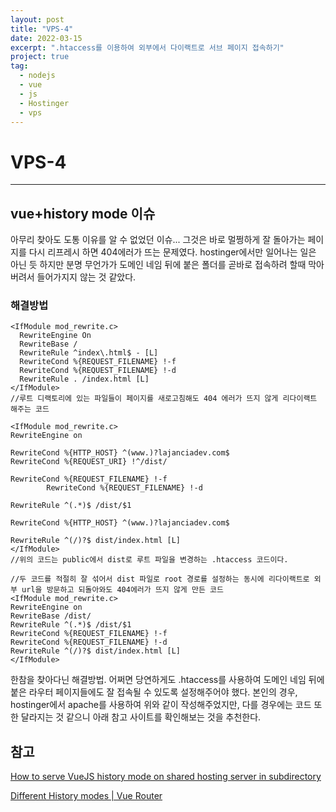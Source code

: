 ```yaml
---
layout: post
title: "VPS-4"
date: 2022-03-15
excerpt: ".htaccess를 이용하여 외부에서 다이랙트로 서브 페이지 접속하기"
project: true
tag:
  - nodejs
  - vue
  - js
  - Hostinger
  - vps
---
```


# VPS-4

---

## vue+history mode 이슈

아무리 찾아도 도통 이유를 알 수 없었던 이슈... 그것은 바로 멀쩡하게 잘 돌아가는 페이지를 다시 리프레시 하면 404에러가 뜨는 문제였다. hostinger에서만 일어나는 일은 아닌 듯 하지만 분명 무언가가 도메인 네임 뒤에 붙은 폴더를 곧바로 접속하려 할때 막아버려서 들어가지지 않는 것 같았다.

### 해결방법

```
<IfModule mod_rewrite.c>
  RewriteEngine On
  RewriteBase /
  RewriteRule ^index\.html$ - [L]
  RewriteCond %{REQUEST_FILENAME} !-f
  RewriteCond %{REQUEST_FILENAME} !-d
  RewriteRule . /index.html [L]
</IfModule>
//루트 디랙토리에 있는 파일들이 페이지를 새로고침해도 404 에러가 뜨지 않게 리다이랙트 해주는 코드
```

```
<IfModule mod_rewrite.c>
RewriteEngine on

RewriteCond %{HTTP_HOST} ^(www.)?lajanciadev.com$
RewriteCond %{REQUEST_URI} !^/dist/

RewriteCond %{REQUEST_FILENAME} !-f
        RewriteCond %{REQUEST_FILENAME} !-d

RewriteRule ^(.*)$ /dist/$1

RewriteCond %{HTTP_HOST} ^(www.)?lajanciadev.com$

RewriteRule ^(/)?$ dist/index.html [L]
</IfModule>
//위의 코드는 public에서 dist로 루트 파일을 변경하는 .htaccess 코드이다.
```

```
//두 코드를 적절히 잘 섞어서 dist 파일로 root 경로를 설정하는 동시에 리다이랙트로 외부 url을 방문하고 되돌아와도 404에러가 뜨지 않게 만든 코드
<IfModule mod_rewrite.c>
RewriteEngine on
RewriteBase /dist/
RewriteRule ^(.*)$ /dist/$1
RewriteCond %{REQUEST_FILENAME} !-f
RewriteCond %{REQUEST_FILENAME} !-d
RewriteRule ^(/)?$ dist/index.html [L]
</IfModule>
```

한참을 찾아다닌 해결방법. 어쩌면 당연하게도 .htaccess를 사용하여 도메인 네임 뒤에 붙은 라우터 페이지들에도 잘 접속될 수 있도록 설정해주어야 했다. 본인의 경우, hostinger에서 apache를 사용하여 위와 같이 작성해주었지만, 다를 경우에는 코드 또한 달라지는 것 같으니 아래 참고 사이트를 확인해보는 것을 추천한다.

## 참고

[How to serve VueJS history mode on shared hosting server in subdirectory](https://www.nuomiphp.com/eplan/en/26609.html)

[Different History modes | Vue Router](https://router.vuejs.org/guide/essentials/history-mode.html#apache)
